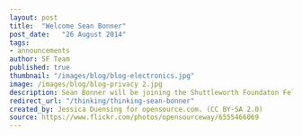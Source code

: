 ```yaml
---
layout: post
title:  "Welcome Sean Bonner"
post_date:   "26 August 2014"
tags:
- announcements
author: SF Team
published: true
thumbnail: "/images/blog/blog-electronics.jpg"
image: /images/blog/blog-privacy 2.jpg
description: Sean Bonner will be joining the Shuttleworth Foundaton Fellowship Program on...
redirect_url: "/thinking/thinking-sean-bonner"
created_by: Jessica Duensing for opensource.com. (CC BY-SA 2.0)
source: https://www.flickr.com/photos/opensourceway/6555466069
---
```

